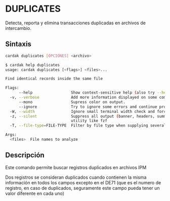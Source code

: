 # DUPLICATES

Detecta, reporta y elimina transacciones duplicadas en archivos de intercambio.

## Sintaxis

```bash
cardak duplicates [OPCIONES] <archivo>
```
```bash
$ cardak help duplicates
usage: cardak duplicates [<flags>] <files>...

Find identical records inside the same file

Flags:
      --help                 Show context-sensitive help (also try --help-long and --help-man).
  -v, --verbose              Add more information displayed on some commands.
      --mono                 Supress color on output.
      --ignore               Try to ignore some errors and continue processing the file
  -W, --width                Ignore small terminal width check and force execution
  -z, --silent               Suppress all output (banner, headers, summary) except the results. Specially useful for DESCRIBE command piped to a search
                             utility like fzf
  -T, --file-type=FILE-TYPE  Filter by file type when supplying several files. File types are represented by a single letter as: I-IPM files, M-MPE files

Args:
  <files>  File names to analyze
```
<!-- ![Ejemplo de uso del comando DUPLICATES](/img/duplicates-1.png) -->

## Descripción

Este comando permite buscar registros duplicados en archivos IPM

Dos registros se consideran duplicados cuando contienen la misma información en todos los campos excepto en el DE71 (que es el numero de registro, en caso de duplicados, seguramente este campo pueda tener un valor diferente en cada uno)